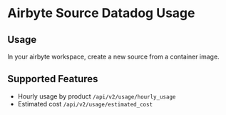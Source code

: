 # Airbyte Source Datadog Usage

## Usage

In your airbyte workspace, create a new source from a container image.

## Supported Features

- Hourly usage by product `/api/v2/usage/hourly_usage`
- Estimated cost `/api/v2/usage/estimated_cost`
